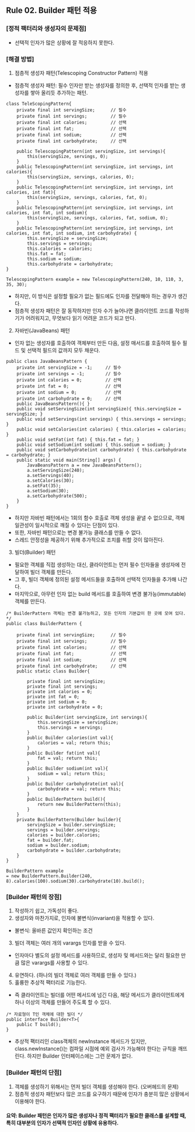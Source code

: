 ## Rule 02. Builder 패턴 적용
### [정적 팩터리와 생성자의 문제점]
- 선택적 인자가 많은 상황에  잘 적응하지 못한다.

### [해결 방법]
1. 점층적 생성자 패턴(Telescoping Constructor Pattern) 적용
- 점층적 생성자 패턴: 필수 인자만 받는 생성자를 정의한 후, 선택적 인자를 받는 생성자를 쌓아 올리듯 추가하는 패턴.
```
class TeleScopingPattern{
    private final int servingSize;      // 필수
    private final int servings;         // 필수
    private final int calories;         // 선택
    private final int fat;              // 선택
    private final int sodium;           // 선택
    private final int carbohydrate;     // 선택

    public TelescopingPattern(int servingSize, int servings){
        this(servingSize, servings, 0);
    }
    public TelescopingPattern(int servingSize, int servings, int calories){
        this(servingSize, servings, calories, 0);
    }
    public TelescopingPattern(int servingSize, int servings, int calories, int fat){
        this(servingSize, servings, calories, fat, 0);
    }
    public TelescopingPattern(int servingSize, int servings, int calories, int fat, int sodium){
        this(servingSize, servings, calories, fat, sodium, 0);
    }
    public TelescopingPattern(int servingSize, int servings, int calories, int fat, int sodium, int carbohydrate) {
        this.servingSize = servingSize;
        this.servings = servings;
        this.calories = calories;
        this.fat = fat;
        this.sodium = sodium;
        this.carbohydrate = carbohydrate;
}
```
```
TelescopingPattern example = new TelescopingPattern(240, 10, 110, 3, 35, 30);
```

- 하지만, 이 방식은 설정할 필요가 없는 필드에도 인자를 전달해야 하는 경우가 생긴다.
- 점층적 생성자 패턴은 잘 동작하지만 인자 수가 늘어나면 클라이언트 코드를 작성하기가 어려워지고, 무엇보다 읽기 어려운 코드가 되고 만다.

2. 자바빈(JavaBeans) 패턴
- 인자 없는 생성자를 호출하여 객체부터 만든 다음, 설정 매서드를 호출하여 필수 필드 및 선택적 필드의 값까지 모두 채운다.
```
public class JavaBeansPattern {
    private int servingSize = -1;     // 필수
    private int servings = -1;        // 필수
    private int calories = 0;         // 선택
    private int fat = 0;              // 선택
    private int sodium = 0;           // 선택
    private int carbohydrate = 0;     // 선택
    public JavaBeansPattern(){ }
    public void setServingSize(int servingSize){ this.servingSize = servingSize; }
    public void setServings(int servings) { this.servings = servings; }
    public void setCalories(int calories) { this.calories = calories; }
    public void setFat(int fat) { this.fat = fat; }
    public void setSodium(int sodium) { this.sodium = sodium; }
    public void setCarbohydrate(int carbohydrate) { this.carbohydrate = carbohydrate; }
    public static void main(String[] args) {
        JavaBeansPattern a = new JavaBeansPattern();
        a.setServingSize(240);
        a.setServings(40);
        a.setCalories(30);
        a.setFat(35);
        a.setSodium(30);
        a.setCarbohydrate(500);
    }
}
```

- 하지만 자바빈 패턴에서는 1회의 함수 호출로 객체 생성을 끝낼 수 없으므로, 객체 일관성이 일시적으로 깨질 수 있다는 단점이 있다.
- 또한, 자바빈 패턴으로는 변경 불가능 클래스를 만들 수 없다.
- 스레드 안정성을 제공하기 위해 추가적으로 조치를 취할 것이 많아진다.

3. 빌더(Builder) 패턴
- 필요한 객체를 직접 생성하는 대신, 클라이언트는 먼저 필수 인자들을 생성자에 전달하여 빌더 객체를 만든다.
- 그 후, 빌더 객체에 정의된 설정 메서드들을 호출하여 선택적 인자들을 추가해 나간다.
- 마지막으로, 아무런 인자 없는 build 메서드를 호출하여 변경 불가능(immutable) 객체를 만든다.
```
/* BuilderPattern 객체는 변경 불가능하고, 모든 인자의 기본값이 한 곳에 모여 있다. */
public class BuilderPattern {

    private final int servingSize;      // 필수
    private final int servings;         // 필수
    private final int calories;         // 선택
    private final int fat;              // 선택
    private final int sodium;           // 선택
    private final int carbohydrate;     // 선택
    public static class Builder{

        private final int servingSize;
        private final int servings;   
        private int calories = 0;     
        private int fat = 0;          
        private int sodium = 0;       
        private int carbohydrate = 0; 

        public Builder(int servingSize, int servings){
            this.servingSize = servingSize;
            this.servings = servings;
        }
        public Builder calories(int val){
            calories = val; return this;
        }
        public Builder fat(int val){
            fat = val; return this;
        }
        public Builder sodium(int val){
            sodium = val; return this;
        }
        public Builder carbohydrate(int val){
            carbohydrate = val; return this;
        }
        public BuilderPattern build(){
            return new BuilderPattern(this);
        }
    }
    private BuilderPattern(Builder builder){
        servingSize = builder.servingSize;
        servings = builder.servings;
        calories = builder.calories;
        fat = builder.fat;
        sodium = builder.sodium;
        carbohydrate = builder.carbohydrate;
    }
}
```
```
BuilderPattern example
= new BuilderPattern.Builder(240, 8).calories(100).sodium(30).carbohydrate(10).build();
```

### [Builder 패턴의 장점]
1. 작성하기 쉽고, 가독성이 좋다.
2. 생성자와 마찬가지로, 인자에 불변식(invariant)을 적용할 수 있다.
- 불변식: 올바른 값인지 확인하는 조건
3. 빌더 객체는 여러 개의 varargs 인자를 받을 수 있다.
- 인자마다 별도의 설정 메서드를 사용하므로, 생성자 및 메서드와는 달리 필요한 만큼 많은 varargs를 사용할 수 있다.
4. 유연하다. (하나의 빌더 객체로 여러 객체를 만들 수 있다.)
5. 훌륭한 추상적 팩터리로 기능한다.
- 즉 클라이언트는 빌더를 어떤 메서드에 넘긴 다음, 해당 메서드가 클라이언트에게 하나 이상의 객체를 만들어 주도록 할 수 있다.
```
/* 자료형이 T인 객체에 대한 빌더 */
public interface Builder<T>{
    public T build();
}
```

- 추상적 팩터리인 class객체의 newInstance 메서드가 있지만, class.newInstance()는 컴파일 시점에 예외 검사가 가능해야 한다는 규칙을 깨뜨린다. 하지만 Builder 인터페이스에는 그런 문제가 없다.

### [Builder 패턴의 단점]
1. 객체를 생성하기 위해서는 먼저 빌더 객체를 생성해야 한다. (오버헤드의 문제)
2. 점층적 생성자 패턴보다 많은 코드를 요구하기 때문에 인자가 충분히 많은 상황에서 이용해야 한다.

#### 요약: Builder 패턴은 인자가 많은 생성자나 정적 팩터리가 필요한 클래스를 설계할 때,  특히 대부분의 인자가 선택적 인자인 상황에 유용하다.







